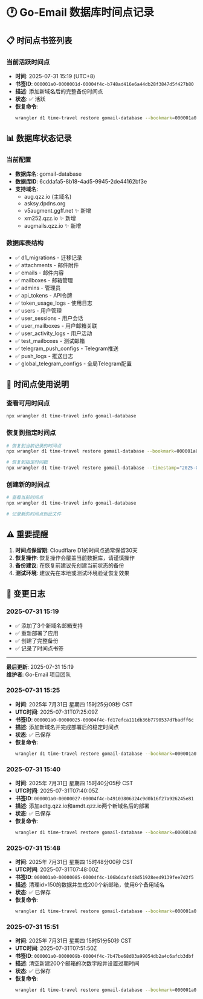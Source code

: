 # 🕐 Go-Email 数据库时间点记录

## 📋 时间点书签列表

### 当前活跃时间点
- **时间**: 2025-07-31 15:19 (UTC+8)
- **书签ID**: `000001a0-0000001d-00004f4c-b748ad416e6a44db28f3847d5f427b80`
- **描述**: 添加新域名后的完整备份时间点
- **状态**: ✅ 活跃
- **恢复命令**: 
  ```bash
  wrangler d1 time-travel restore gomail-database --bookmark=000001a0-0000001d-00004f4c-b748ad416e6a44db28f3847d5f427b80
  ```

## 📊 数据库状态记录

### 当前配置
- **数据库名**: gomail-database
- **数据库ID**: 6cddafa5-8b18-4ad5-9945-2de44162bf3e
- **支持域名**: 
  - aug.qzz.io (主域名)
  - asksy.dpdns.org
  - v5augment.ggff.net ✨ 新增
  - xm252.qzz.io ✨ 新增
  - augmails.qzz.io ✨ 新增

### 数据库表结构
- ✅ d1_migrations - 迁移记录
- ✅ attachments - 邮件附件
- ✅ emails - 邮件内容
- ✅ mailboxes - 邮箱管理
- ✅ admins - 管理员
- ✅ api_tokens - API令牌
- ✅ token_usage_logs - 使用日志
- ✅ users - 用户管理
- ✅ user_sessions - 用户会话
- ✅ user_mailboxes - 用户邮箱关联
- ✅ user_activity_logs - 用户活动
- ✅ test_mailboxes - 测试邮箱
- ✅ telegram_push_configs - Telegram推送
- ✅ push_logs - 推送日志
- ✅ global_telegram_configs - 全局Telegram配置

## 🔄 时间点使用说明

### 查看可用时间点
```bash
npx wrangler d1 time-travel info gomail-database
```

### 恢复到指定时间点
```bash
# 恢复到当前记录的时间点
npx wrangler d1 time-travel restore gomail-database --bookmark=000001a0-0000001d-00004f4c-b748ad416e6a44db28f3847d5f427b80

# 恢复到指定时间戳
npx wrangler d1 time-travel restore gomail-database --timestamp="2025-07-31T07:19:00Z"
```

### 创建新的时间点
```bash
# 查看当前时间点
npx wrangler d1 time-travel info gomail-database

# 记录新的时间点到此文件
```

## ⚠️ 重要提醒

1. **时间点保留期**: Cloudflare D1的时间点通常保留30天
2. **恢复操作**: 恢复操作会覆盖当前数据库，请谨慎操作
3. **备份建议**: 在恢复前建议先创建当前状态的备份
4. **测试环境**: 建议先在本地或测试环境验证恢复效果

## 📝 变更日志

### 2025-07-31 15:19
- ✅ 添加了3个新域名邮箱支持
- ✅ 重新部署了应用
- ✅ 创建了完整备份
- ✅ 记录了时间点书签

---

**最后更新**: 2025-07-31 15:19  
**维护者**: Go-Email 项目团队

### 2025-07-31 15:25
- **时间**: 2025年 7月31日 星期四 15时25分09秒 CST
- **UTC时间**: 2025-07-31T07:25:09Z
- **书签ID**: `000001a0-00000025-00004f4c-fd17efca111db36b7790537d7badff6c`
- **描述**: 添加新域名并完成部署后的稳定时间点
- **状态**: ✅ 已保存
- **恢复命令**: 
  ```bash
  wrangler d1 time-travel restore gomail-database --bookmark=000001a0-00000025-00004f4c-fd17efca111db36b7790537d7badff6c
  ```

### 2025-07-31 15:40
- **时间**: 2025年 7月31日 星期四 15时40分05秒 CST
- **UTC时间**: 2025-07-31T07:40:05Z
- **书签ID**: `000001a0-00000027-00004f4c-b49103806324c9d0b16f27a926245e81`
- **描述**: 添加adtg.qzz.io和amdt.qzz.io两个新域名后的部署
- **状态**: ✅ 已保存
- **恢复命令**: 
  ```bash
  wrangler d1 time-travel restore gomail-database --bookmark=000001a0-00000027-00004f4c-b49103806324c9d0b16f27a926245e81
  ```

### 2025-07-31 15:48
- **时间**: 2025年 7月31日 星期四 15时48分00秒 CST
- **UTC时间**: 2025-07-31T07:48:00Z
- **书签ID**: `000001a0-00000085-00004f4c-106b6daf448d51928eed9139fee7d2f5`
- **描述**: 清理id>150的数据并生成200个新邮箱，使用6个备用域名
- **状态**: ✅ 已保存
- **恢复命令**: 
  ```bash
  wrangler d1 time-travel restore gomail-database --bookmark=000001a0-00000085-00004f4c-106b6daf448d51928eed9139fee7d2f5
  ```

### 2025-07-31 15:51
- **时间**: 2025年 7月31日 星期四 15时51分50秒 CST
- **UTC时间**: 2025-07-31T07:51:50Z
- **书签ID**: `000001a0-0000009b-00004f4c-7b47be68d03a99054db2a4c6afcb3dbf`
- **描述**: 清空新建200个邮箱的次数字段并设置过期时间
- **状态**: ✅ 已保存
- **恢复命令**: 
  ```bash
  wrangler d1 time-travel restore gomail-database --bookmark=000001a0-0000009b-00004f4c-7b47be68d03a99054db2a4c6afcb3dbf
  ```

